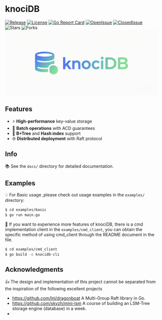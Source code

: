 # knociDB
[![Release](https://img.shields.io/github/v/release/knoci/knociDB)](https://github.com/knoci/knociDB/releases)
[![License](https://img.shields.io/github/license/knoci/knociDB)](https://github.com/knoci/knociDB/main/LICENSE)
[![Go Report Card](https://goreportcard.com/badge/github.com/knoci/knociDB)](https://goreportcard.com/report/github.com/knoci/knociDB)
[![OpenIssue](https://img.shields.io/github/issues/knoci/knociDB)](https://github.com/knoci/knociDB/issues)
[![ClosedIssue](https://img.shields.io/github/issues-closed/knoci/knociDB)](https://github.com/knoci/knociDB/issues?q=is%3Aissue+is%3Aclosed)
![Stars](https://img.shields.io/github/stars/knoci/knociDB)
![Forks](https://img.shields.io/github/forks/knoci/knociDB)
![KnociDB Logo](docs/logo.png)
## Features
- ⚡ **High-performance** key-value storage
- 🔄 **Batch operations** with ACD guarantees
- 🌲 **B+Tree** and **Hash index** support
- 🌐 **Distributed deployment** with Raft protocol

## Info
📚 See the `docs/` directory for detailed documentation.

## Examples
💡 For Basic usage ,please check out usage examples in the `examples/` directory:
```bash
$ cd examples/basic
$ go run main.go
```
🔆 If you want to  experience more features of knociDB, there is a cmd implementation client in the  `examples/cmd_client`, you can obtain the specific method of using cmd_client through the README document in the file.
```bash
$ cd examples/cmd_client
$ go build -o knocidb-cli
```

## Acknowledgments
👍️ The design and implementation of this project cannot be separated from the inspiration of the following excellent projects
- https://github.com/lni/dragonboat A Multi-Group Raft library in Go.
- https://github.com/skyzh/mini-lsm A course of building an LSM-Tree storage engine (database) in a week.
- 